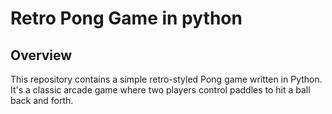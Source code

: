 # Retro Pong Game in python


## Overview

This repository contains a simple retro-styled Pong game written in Python. It's a classic arcade game where two players control paddles to hit a ball back and forth.
